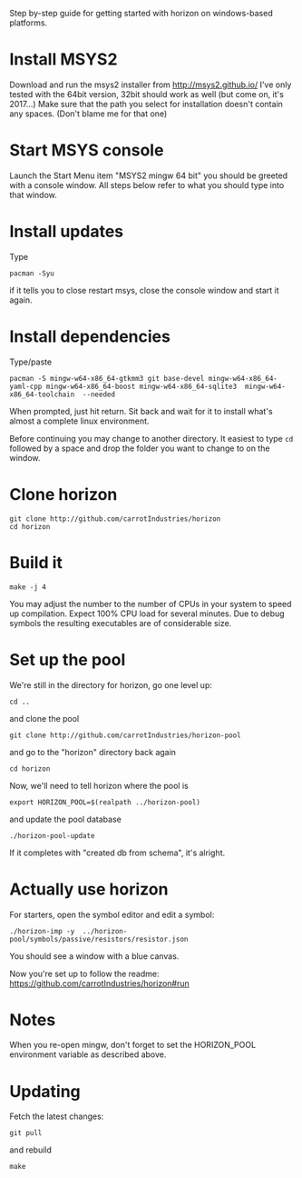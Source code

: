 Step by-step guide for getting started with horizon on windows-based 
platforms.

# Install MSYS2
Download and run the msys2 installer from http://msys2.github.io/ I've 
only tested with the 64bit version, 32bit should work as well (but come 
on, it's 2017...) Make sure that the path you select for installation 
doesn't contain any spaces. (Don't blame me for that one)

# Start MSYS console
Launch the Start Menu item "MSYS2 mingw 64 bit" you should be greeted 
with a console window.  All steps below refer to what you should type 
into that window.

# Install updates
Type
```
pacman -Syu
```
if it tells you to close restart msys, close the console window and 
start it again.

# Install dependencies
Type/paste
```
pacman -S mingw-w64-x86_64-gtkmm3 git base-devel mingw-w64-x86_64-yaml-cpp mingw-w64-x86_64-boost mingw-w64-x86_64-sqlite3  mingw-w64-x86_64-toolchain  --needed
```

When prompted, just hit return. Sit back and wait for it to install 
what's almost a complete linux environment.

Before continuing you may change to another directory. It easiest to 
type `cd ` followed by a space  and drop the folder  you want to change to on the window.

# Clone horizon
```
git clone http://github.com/carrotIndustries/horizon
cd horizon
```

# Build it
```
make -j 4
```

You may adjust the number to the number of CPUs in your system to speed 
up compilation. Expect 100% CPU load for several minutes. Due to debug 
symbols the resulting executables are of considerable size.

# Set up the pool
We're still in the directory for horizon, go one level up:
```
cd ..
```

and clone the pool
```
git clone http://github.com/carrotIndustries/horizon-pool
```

and go to the "horizon" directory back again

```
cd horizon
```

Now, we'll need to tell horizon where the pool is

```
export HORIZON_POOL=$(realpath ../horizon-pool)
```

and update the pool database

```
./horizon-pool-update
```
If it completes with "created db from schema", it's alright.

# Actually use horizon
For starters, open the symbol editor and edit a symbol:

```
./horizon-imp -y  ../horizon-pool/symbols/passive/resistors/resistor.json
```

You should see a window with a blue canvas. 

Now you're set up to follow the readme: https://github.com/carrotIndustries/horizon#run

# Notes
When you re-open mingw, don't forget to set the HORIZON_POOL 
environment variable as described above.

# Updating
Fetch the latest changes:
```
git pull
```

and rebuild

```
make
```
